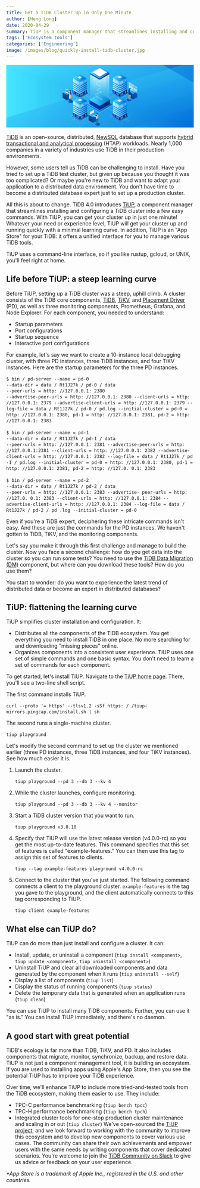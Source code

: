 ```yaml
---
title: Get a TiDB Cluster Up in Only One Minute
author: [Heng Long]
date: 2020-04-29
summary: TiUP is a component manager that streamlines installing and configuring a TiDB cluster into a few easy commands. It helps get your cluster up and running quickly with a minimal learning curve.
tags: ['Ecosystem tools']
categories: ['Engineering']
image: /images/blog/quickly-install-tidb-cluster.jpg
---
```


![Quickly install a TiDB cluster](media/quickly-install-tidb-cluster.jpg)

[TiDB](https://pingcap.com/docs/stable/) is an open-source, distributed, [NewSQL](https://en.wikipedia.org/wiki/NewSQL) database that supports [hybrid transactional and analytical processing](https://en.wikipedia.org/wiki/HTAP) (HTAP) workloads. Nearly 1,000 companies in a variety of industries use TiDB in their production environments.

However, some users tell us TiDB can be challenging to install. Have you tried to set up a TiDB test cluster, but given up because you thought it was too complicated? Or maybe you're new to TiDB and want to adapt your application to a distributed data environment. You don't have time to become a distributed database expert just to set up a production cluster.

All this is about to change. TiDB 4.0 introduces [TiUP](https://pingcap.com/docs/stable/how-to/deploy/orchestrated/tiup/), a component manager that streamlines installing and configuring a TiDB cluster into a few easy commands. With TiUP, you can get your cluster up in just one minute! Whatever your need or experience level, TiUP will get your cluster up and running quickly with a minimal learning curve. In addition, TiUP is an "App Store" for your TiDB: it offers a unified interface for you to manage various TiDB tools.

TiUP uses a command-line interface, so if you like rustup, gcloud, or UNIX, you'll feel right at home.

## Life before TiUP: a steep learning curve

Before TiUP, setting up a TiDB cluster was a steep, uphill climb. A cluster consists of the TiDB core components, [TiDB](https://pingcap.com/docs/stable/architecture/#tidb-server), [TiKV](https://pingcap.com/docs/stable/architecture/#tikv-server), and [Placement Driver](https://pingcap.com/docs/stable/architecture/#placement-driver-server) (PD), as well as three monitoring components, Prometheus, Grafana, and Node Explorer. For each component, you needed to understand:

* Startup parameters
* Port configurations
* Startup sequence
* Interactive port configurations

For example, let's say we want to create a 10-instance local debugging cluster, with three PD instances, three TiDB instances, and four TiKV instances. Here are the startup parameters for the three PD instances.

```shell
$ bin / pd-server --name = pd-0
--data-dir = data / Rt1J27k / pd-0 / data
--peer-urls = http: //127.0.0.1: 2380
--advertise-peer-urls = http: //127.0.0.1: 2380 --client-urls = http: //127.0.0.1: 2379 --advertise-client-urls = http: //127.0.0.1: 2379 --log-file = data / Rt1J27k / pd-0 / pd.log --initial-cluster = pd-0 = http: //127.0.0.1: 2380, pd-1 = http: //127.0.0.1: 2381, pd-2 = http: //127.0.0.1: 2383

$ bin / pd-server --name = pd-1
--data-dir = data / Rt1J27k / pd-1 / data
--peer-urls = http: //127.0.0.1: 2381 --advertise-peer-urls = http: //127.0.0.1:2381 --client-urls = http: //127.0.0.1: 2382 --advertise-client-urls = http: //127.0.0.1: 2382 --log-file = data / Rt1J27k / pd -1 / pd.log --initial-cluster = pd-0 = http: //127.0.0.1: 2380, pd-1 = http: //127.0.0.1: 2381, pd-2 = http: //127.0. 0.1: 2383

$ bin / pd-server --name = pd-2
--data-dir = data / Rt1J27k / pd-2 / data
--peer-urls = http: //127.0.0.1: 2383 --advertise- peer-urls = http: //127.0. 0.1: 2383 --client-urls = http: //127.0.0.1: 2384 --advertise-client-urls = http: //127.0.0.1: 2384 --log-file = data / Rt1J27k / pd-2 / pd .log --initial-cluster = pd-0
```

Even if you're a TiDB expert, deciphering these intricate commands isn't easy. And these are just the commands for the PD instances. We haven't gotten to TiDB, TiKV, and the monitoring components.

Let's say you make it through this first challenge and manage to build the cluster. Now you face a second challenge: how do you get data into the cluster so you can run some tests? You need to use the [TiDB Data Migration (DM)](https://github.com/pingcap/dm) component, but where can you download these tools? How do you use them?

You start to wonder: do you want to experience the latest trend of distributed data or become an expert in distributed databases?

## TiUP: flattening the learning curve

TiUP simplifies cluster installation and configuration. It:

* Distributes all the components of the TiDB ecosystem. You get everything you need to install TiDB in one place. No more searching for and downloading "missing pieces" online.
* Organizes components into a consistent user experience. TiUP uses one set of simple commands and one basic syntax. You don't need to learn a set of commands for each component.

To get started, let's install TiUP. Navigate to the [TiUP home page](https://tiup.io/). There, you'll see a two-line shell script.

The first command installs TiUP.

```shell
curl --proto '= https' --tlsv1.2 -sSf https: / /tiup-mirrors.pingcap.com/install.sh | sh
```

The second runs a single-machine cluster.

```shell
tiup playground
```

Let's modify the second command to set up the cluster we mentioned earlier (three PD instances, three TiDB instances, and four TiKV instances). See how much easier it is.

1. Launch the cluster.

    ```shell
    tiup playground --pd 3 --db 3 --kv 4
    ```

2. While the cluster launches, configure monitoring.

    ```shell
    tiup playground --pd 3 --db 3 --kv 4 --monitor
    ```

3. Start a TiDB cluster version that you want to run.

    ```shell
    tiup playground v3.0.10
    ```

4. Specify that TiUP will use the latest release version (v4.0.0-rc) so you get the most up-to-date features. This command specifies that this set of features is called "example-features." You can then use this tag to assign this set of features to clients.

    ```shell
    tiup --tag example-features playground v4.0.0-rc
    ```

5. Connect to the cluster that you've just started. The following command connects a client to the playground cluster. `example-features` is the tag you gave to the playground, and the client automatically connects to this tag corresponding to TiUP.

    ```shell
    tiup client example-features
    ```

## What else can TiUP do?

TiUP can do more than just install and configure a cluster. It can:

* Install, update, or uninstall a component (`tiup install <component>`, `tiup update <component>`, `tiup uninstall <component>`)
* Uninstall TiUP and clear all downloaded components and data generated by the component when it runs (`tiup uninstall --self`)
* Display a list of components (`tiup list`)
* Display the status of running components (`tiup status`)
* Delete the temporary data that is generated when an application runs (`tiup clean`)

You can use TiUP to install many TiDB components. Further, you can use it "as is." You can install TiUP immediately, and there's no daemon.

## A good start with great potential

TiDB's ecology is far more than TiDB, TiKV, and PD. It also includes components that migrate, monitor, synchronize, backup, and restore data. TiUP is not just a component management tool, it is building an ecosystem. If you are used to installing apps using Apple's App Store, then you see the potential TiUP has to improve your TiDB experience.

Over time, we'll enhance TiUP to include more tried-and-tested tools from the TiDB ecosystem, making them easier to use. They include:

* TPC-C performance benchmarking (`tiup bench tpcc`)
* TPC-H performance benchmarking (`tiup bench tpch`)
* Integrated cluster tools for one-stop production cluster maintenance and scaling in or out (`tiup cluster`)
We've open-sourced the [TiUP project](https://github.com/pingcap-incubator/tiup), and we look forward to working with the community to improve this ecosystem and to develop new components to cover various use cases. The community can share their own achievements and empower users with the same needs by writing components that cover dedicated scenarios. You're welcome to join the [TiDB Community on Slack](http://suo.im/5BmPAe) to give us advice or feedback on your user experience.

_*App Store is a trademark of Apple Inc., registered in the U.S. and other countries._

